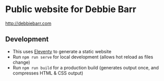 # Public website for Debbie Barr

http://debbiebarr.com

## Development

- This uses [Eleventy](https://www.11ty.dev/) to generate a static website
- Run `npm run serve` for local development (allows hot reload as files change)
- Run `npm run build` for a production build (generates output once, and compresses HTML & CSS output)

